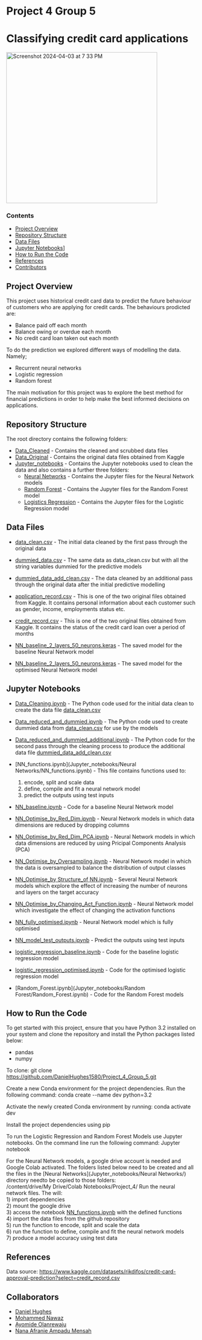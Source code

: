 # Project 4 Group 5

# Classifying credit card applications

<img width="400" alt="Screenshot 2024-04-03 at 7 33 PM" src="https://cdn.britannica.com/02/160902-050-B58BAD84/Credit-cards.jpg">


### Contents
- [Project Overview](#Project-Overview)
- [Repository Structure](#Repository-Structure)
- [Data Files](#Data-Files)  
- [Jupyter Notebooks](#Jupyter-Notebooks)]
- [How to Run the Code](#How-to-Run-the-Code)
- [References](#References)
- [Contributors](Contributors)

## Project Overview

This project uses historical credit card data to predict the future behaviour of customers who are applying for credit cards. The behaviours prodicted are:  

- Balance paid off each month
- Balance owing or overdue each month
- No credit card loan taken out each month

To do the prediction we explored different ways of modelling the data. Namely;

- Recurrent neural networks
- Logistic regression
- Random forest

The main motivation for this project was to explore the best method for financial predictions in order to help make the best informed decisions on applications.

## Repository Structure  
The root directory contains the following folders:  
- [Data_Cleaned](Data_Cleaned) - Contains the cleaned and scrubbed data files
- [Data_Original](Data_Original) - Contains the original data files obtained from Kaggle
- [Jupyter_notebooks](Jupyter_notebooks) - Contains the Jupyter notebooks used to clean the data and also contains a further three folders:
    - [Neural Networks](Jupyter_notebooks/Neural%20Networks/) - Contains the Jupyter files for the Neural Network models
    - [Random Forest](Jupyter_notebooks/Random%20Forest) - Contains the Jupyter files for the Random Forest model
    - [Logistics Regression](Jupyter_notebooks/logistics%20regression) - Contains the Jupyter files for the Logistic Regression model 


## Data Files
- [data_clean.csv](Data_Cleaned/data_clean.csv) - The initial data cleaned by the first pass through the original data 
- [dummied_data.csv](Data_Cleaned/dummied_data.csv) - The same data as data_clean.csv but with all the string variables dummied for the predictive models
- [dummied_data_add_clean.csv](Data_Cleaned/dummied_data_add_clean.csv) - The data cleaned by an additional pass through the original data after the initial predictive modelling

- [application_record.csv](Data_originial/application_record.csv) - This is one of the two original files obtained from Kaggle. It contains personal information about each customer such as gender, income, employments status etc.
- [credit_record.csv](Data_originial/credit_record.csv) - This is one of the two original files obtained from Kaggle. It contains the status of the credit card loan over a period of months

- [NN_baseline_2_layers_50_neurons.keras](Jupyter_notebooks/Neural%20Networks/NN_baseline_2_layers_50_neurons.keras) - The saved model for the baseline Neural Network model
- [NN_baseline_2_layers_50_neurons.keras](Jupyter_notebooks/Neural%20Networks/NN_opt_fully_3_layers_100_tanh_neurons.keras) - The saved model for the optimised Neural Network model 


## Jupyter Notebooks
- [Data_Cleaning.ipynb](Data_Cleaning.ipynb) - The Python code used for the initial data clean to create the data file [data_clean.csv](Data_Cleaned/data_clean.csv)
- [Data_reduced_and_dummied.ipynb](Data_reduced_and_dummied.ipynb) - The Python code used to create dummied data from [data_clean.csv](Data_Cleaned/data_clean.csv) for use by the models  
- [Data_reduced_and_dummied_additional.ipynb](Data_reduced_and_dummied_additional.ipynb) - The Python code for the second pass through the cleaning process to produce the additional data file [dummied_data_add_clean.csv](Data_Cleaned/dummied_data_add_clean.csv) 

- [NN_functions.ipynb](Jupyter_notebooks/Neural Networks/NN_functions.ipynb) - This file contains functions used to:    
    1) encode, split and scale data  
    2) define, compile and fit a neural network model    
    3) predict the outputs using test inputs    
- [NN_baseline.ipynb](Jupyter_notebooks/Neural%20Networks/NN_baseline.ipynb) - Code for a baseline Neural Network model
- [NN_Optimise_by_Red_Dim.ipynb](Jupyter_notebooks/Neural%20Networks/NN_Optimise_by_Red_Dim.ipynb) - Neural Network models in which data dimensions are reduced by dropping columns
- [NN_Optimise_by_Red_Dim_PCA.ipynb](Jupyter_notebooks/Neural%20Networks/NN_Optimise_by_Red_Dim_PCA.ipynb) - Neural Network models in which data dimensions are reduced by using Pricipal Components Analysis (PCA)
- [NN_Optimise_by_Oversampling.ipynb](NN_Optimise_by_Oversampling) - Neural Network model in which the data is oversampled to balance the distribution of output classes
- [NN_Optimise_by Structure_of NN.ipynb](NN_Optimise_by%20Structure_of-NN.ipynb) - Several Neural Network models which explore the effect of increasing the number of neurons and layers on the target accuracy
- [NN_Optimise_by_Changing_Act_Function.ipynb](NN_Optimise_by_Changing_Act_Function.ipynb) - Neural Network model which investigate the effect of changing the activation functions
- [NN_fully_optimised.ipynb](NN_fully_optimised.ipynb) - Neural Network model which is fully optimised
- [NN_model_test_outputs.ipynb](NN_model_test_outputs.ipynb) - Predict the outputs using test inputs

- [logistic_regression_baseline.ipynb](Jupyter_notebooks/logistics%20regression/logistic_regression_baseline.ipynb) - Code for the baseline logistic regression model
- [logistic_regression_optimised.ipynb](Jupyter_notebooks/logistics%20regression/logistic_regression_optimised.ipynb) - Code for the optimised logistic regression model

- [Random_Forest.ipynb](Jupyter_notebooks/Random Forest/Random_Forest.ipynb) - Code for the Random Forest models


## How to Run the Code

To get started with this project, ensure that you have Python 3.2 installed on your system and clone the repository and install the Python packages listed below:
- pandas
- numpy

To clone:
    git clone https://github.com/DanielHughes1580/Project_4_Group_5.git

Create a new Conda environment for the project dependencies. Run the following command:
    conda create --name dev python=3.2

Activate the newly created Conda environment by running:
    conda activate dev

Install the project dependencies using pip

To run the Logistic Regression and Random Forest Models use Jupyter notebooks. On the command line run the following command:
    Jupyter notebook

For the Neural Network models, a google drive account is needed and Google Colab activated. The folders listed below need to   be created and all the files in the [Neural Networks](Jupyter_notebooks/Neural Networks/)   directory needto be copied to those folders:  
/content/drive/My Drive/Colab Notebooks/Project_4/
Run the neural network files. The will:  
    1) import dependencies  
    2) mount the google drive  
    3) access the notebook [NN_functions.ipynb](Jupyter_notebooks/Neural-Networks/NN_functions.ipynb) with the defined functions  
    4) import the data files from the github repository  
    5) run the function to encode, split and scale the data  
    6) run the function to define, compile and fit the neural network models  
    7) produce a model accuracy using test data  


## References
Data source:
https://www.kaggle.com/datasets/rikdifos/credit-card-approval-prediction?select=credit_record.csv

## Collaborators
- [Daniel Hughes](DanielHughes1580)
- [Mohammed Nawaz](https://github.com/MoNawaz101)
- [Ayomide Olanrewaju](Edimayo5)
- [Nana Afranie Ampadu Mensah](Mendev95)














